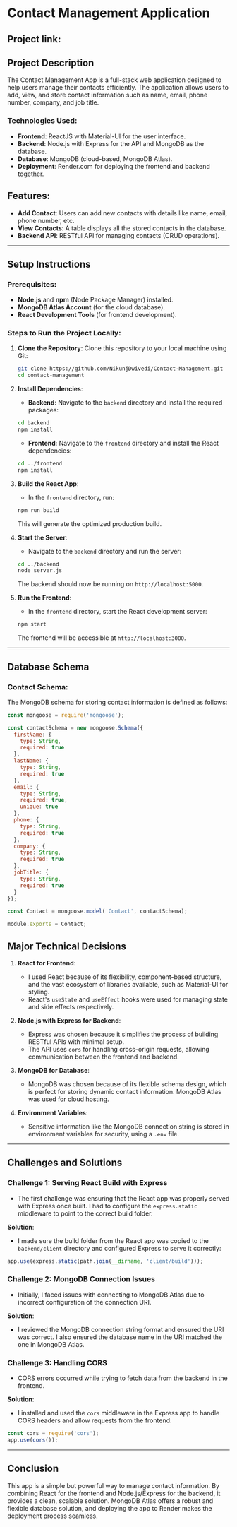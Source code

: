# Contact Management Application

## Project link: 

## Project Description

The Contact Management App is a full-stack web application designed to help users manage their contacts efficiently. The application allows users to add, view, and store contact information such as name, email, phone number, company, and job title.

### Technologies Used:
- **Frontend**: ReactJS with Material-UI for the user interface.
- **Backend**: Node.js with Express for the API and MongoDB as the database.
- **Database**: MongoDB (cloud-based, MongoDB Atlas).
- **Deployment**: Render.com for deploying the frontend and backend together.

## Features:
- **Add Contact**: Users can add new contacts with details like name, email, phone number, etc.
- **View Contacts**: A table displays all the stored contacts in the database.
- **Backend API**: RESTful API for managing contacts (CRUD operations).

---

## Setup Instructions

### Prerequisites:
- **Node.js** and **npm** (Node Package Manager) installed.
- **MongoDB Atlas Account** (for the cloud database).
- **React Development Tools** (for frontend development).

### Steps to Run the Project Locally:

1. **Clone the Repository**: Clone this repository to your local machine using Git:

    ```bash
    git clone https://github.com/NikunjDwivedi/Contact-Management.git
    cd contact-management
    ```

2. **Install Dependencies**:
    - **Backend**: Navigate to the `backend` directory and install the required packages:

    ```bash
    cd backend
    npm install
    ```

    - **Frontend**: Navigate to the `frontend` directory and install the React dependencies:

    ```bash
    cd ../frontend
    npm install
    ```
    
3. **Build the React App**:
    - In the `frontend` directory, run:

    ```bash
    npm run build
    ```

    This will generate the optimized production build.

4. **Start the Server**:
    - Navigate to the `backend` directory and run the server:

    ```bash
    cd ../backend
    node server.js
    ```

    The backend should now be running on `http://localhost:5000`.

5. **Run the Frontend**:
    - In the `frontend` directory, start the React development server:

    ```bash
    npm start
    ```

    The frontend will be accessible at `http://localhost:3000`.

---

## Database Schema

### Contact Schema:

The MongoDB schema for storing contact information is defined as follows:

```js
const mongoose = require('mongoose');

const contactSchema = new mongoose.Schema({
  firstName: {
    type: String,
    required: true
  },
  lastName: {
    type: String,
    required: true
  },
  email: {
    type: String,
    required: true,
    unique: true
  },
  phone: {
    type: String,
    required: true
  },
  company: {
    type: String,
    required: true
  },
  jobTitle: {
    type: String,
    required: true
  }
});

const Contact = mongoose.model('Contact', contactSchema);

module.exports = Contact;
```

## Major Technical Decisions

1. **React for Frontend**:
    - I used React because of its flexibility, component-based structure, and the vast ecosystem of libraries available, such as Material-UI for styling.
    - React's `useState` and `useEffect` hooks were used for managing state and side effects respectively.

2. **Node.js with Express for Backend**:
    - Express was chosen because it simplifies the process of building RESTful APIs with minimal setup.
    - The API uses `cors` for handling cross-origin requests, allowing communication between the frontend and backend.

3. **MongoDB for Database**:
    - MongoDB was chosen because of its flexible schema design, which is perfect for storing dynamic contact information. MongoDB Atlas was used for cloud hosting.

4. **Environment Variables**:
    - Sensitive information like the MongoDB connection string is stored in environment variables for security, using a `.env` file.

---


## Challenges and Solutions

### Challenge 1: **Serving React Build with Express**

- The first challenge was ensuring that the React app was properly served with Express once built. I had to configure the `express.static` middleware to point to the correct build folder.

**Solution**:

- I made sure the build folder from the React app was copied to the `backend/client` directory and configured Express to serve it correctly:

```js
app.use(express.static(path.join(__dirname, 'client/build')));
```


### Challenge 2: **MongoDB Connection Issues**

- Initially, I faced issues with connecting to MongoDB Atlas due to incorrect configuration of the connection URI.

**Solution**:

- I reviewed the MongoDB connection string format and ensured the URI was correct. I also ensured the database name in the URI matched the one in MongoDB Atlas.

### Challenge 3: **Handling CORS**

- CORS errors occurred while trying to fetch data from the backend in the frontend.

**Solution**:

- I installed and used the `cors` middleware in the Express app to handle CORS headers and allow requests from the frontend:

```js
const cors = require('cors');
app.use(cors());
```
---

## Conclusion

This app is a simple but powerful way to manage contact information. By combining React for the frontend and Node.js/Express for the backend, it provides a clean, scalable solution. MongoDB Atlas offers a robust and flexible database solution, and deploying the app to Render makes the deployment process seamless.

